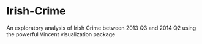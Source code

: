 # Irish-Crime

An exploratory analysis of Irish Crime between 2013 Q3 and 2014 Q2 using the powerful Vincent visualization package
